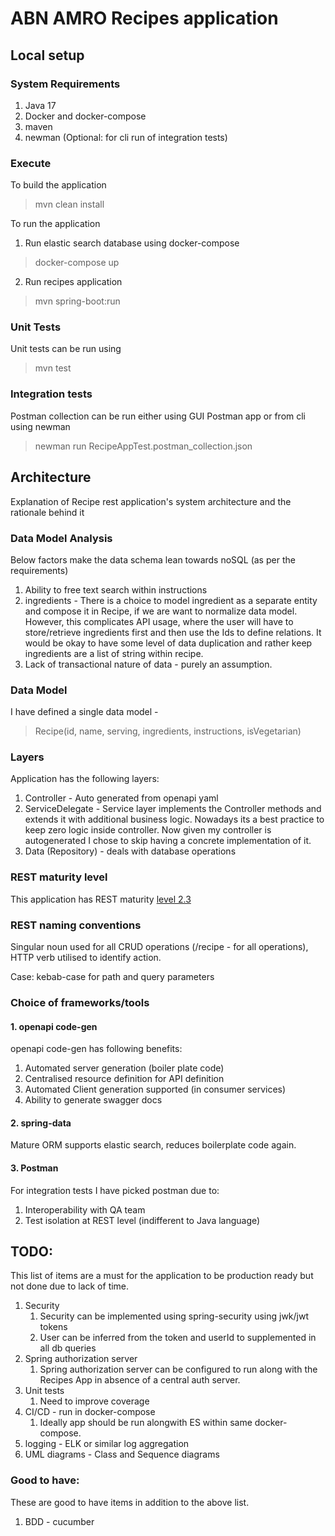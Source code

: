 # ABN AMRO Recipes application

## Local setup
### System Requirements
1. Java 17
2. Docker and docker-compose
3. maven
4. newman (Optional: for cli run of integration tests)
### Execute
To build the application
> mvn clean install

To run the application
1. Run elastic search database using docker-compose
> docker-compose up

2. Run recipes application
> mvn spring-boot:run

### Unit Tests
Unit tests can be run using
> mvn test

### Integration tests
Postman collection can be run either using GUI Postman app or from cli using newman
> newman run RecipeAppTest.postman_collection.json

## Architecture
Explanation of Recipe rest application's system architecture and the rationale behind it
### Data Model Analysis
Below factors make the data schema lean towards noSQL (as per the requirements)
1. Ability to free text search within instructions
2. ingredients - There is a choice to model ingredient as a separate entity and compose it in Recipe, if we are want to normalize data model. However, this complicates API usage, where the user will have to store/retrieve ingredients first and then use the Ids to define relations. It would be okay to have some level of data duplication and rather keep ingredients are a list of string within recipe.
3. Lack of transactional nature of data - purely an assumption.
### Data Model
I have defined a single data model - 

> Recipe(id, name, serving, ingredients, instructions, isVegetarian)
### Layers
Application has the following layers:
1. Controller - Auto generated from openapi yaml
2. ServiceDelegate - Service layer implements the Controller methods and extends it with additional business logic. Nowadays its a best practice to keep zero logic inside controller. Now given my controller is autogenerated I chose to skip having a concrete implementation of it.
3. Data (Repository) - deals with database operations

### REST maturity level
This application has REST maturity [level 2.3](https://martinfowler.com/articles/richardsonMaturityModel.html#level2) 
### REST naming conventions
Singular noun used for all CRUD operations (/recipe - for all operations), HTTP verb utilised to identify action.

Case: kebab-case for path and query parameters
### Choice of frameworks/tools
#### 1. openapi code-gen
openapi code-gen has following benefits:
1. Automated server generation (boiler plate code)
2. Centralised resource definition for API definition
3. Automated Client generation supported (in consumer services)
4. Ability to generate swagger docs

#### 2. spring-data
Mature ORM supports elastic search, reduces boilerplate code again.

#### 3. Postman
For integration tests I have picked postman due to:
1. Interoperability with QA team
2. Test isolation at REST level (indifferent to Java language)

## TODO:
This list of items are a must for the application to be production ready but not done due to lack of time.
1. Security
   1. Security can be implemented using spring-security using jwk/jwt tokens
   2. User can be inferred from the token and userId to supplemented in all db queries
2. Spring authorization server
    1. Spring authorization server can be configured to run along with the Recipes App in absence of a central auth server.
3. Unit tests
   1. Need to improve coverage
4. CI/CD - run in docker-compose
   1. Ideally app should be run alongwith ES within same docker-compose.
5. logging - ELK or similar log aggregation
6. UML diagrams - Class and Sequence diagrams

### Good to have:
These are good to have items in addition to the above list.
1. BDD - cucumber
